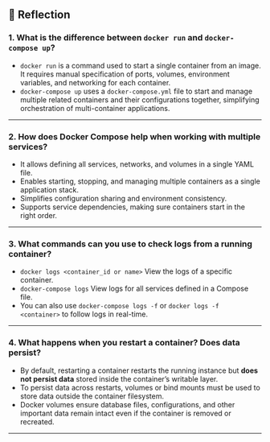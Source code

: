 ## 📝 Reflection

### 1. What is the difference between `docker run` and `docker-compose up`?

- `docker run` is a command used to start a single container from an image. It requires manual specification of ports, volumes, environment variables, and networking for each container.
- `docker-compose up` uses a `docker-compose.yml` file to start and manage multiple related containers and their configurations together, simplifying orchestration of multi-container applications.

---

### 2. How does Docker Compose help when working with multiple services?

- It allows defining all services, networks, and volumes in a single YAML file.
- Enables starting, stopping, and managing multiple containers as a single application stack.
- Simplifies configuration sharing and environment consistency.
- Supports service dependencies, making sure containers start in the right order.

---

### 3. What commands can you use to check logs from a running container?

- `docker logs <container_id or name>` View the logs of a specific container.
- `docker-compose logs` View logs for all services defined in a Compose file.
- You can also use `docker-compose logs -f` or `docker logs -f <container>` to follow logs in real-time.

---

### 4. What happens when you restart a container? Does data persist?

- By default, restarting a container restarts the running instance but **does not persist data** stored inside the container’s writable layer.
- To persist data across restarts, volumes or bind mounts must be used to store data outside the container filesystem.
- Docker volumes ensure database files, configurations, and other important data remain intact even if the container is removed or recreated.

---
